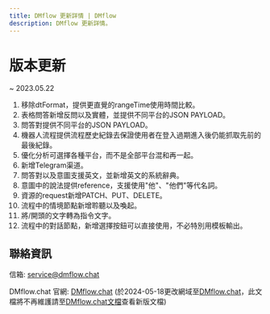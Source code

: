 ```yaml
---
title: DMflow 更新詳情 | DMflow
description: DMflow 更新詳情。
---
```


# 版本更新

~ 2023.05.22
1. 移除dtFormat，提供更直覺的rangeTime使用時間比較。
2. 表格問答新增反問以及實體，並提供不同平台的JSON PAYLOAD。
3. 問答對提供不同平台的JSON PAYLOAD。
4. 機器人流程提供流程歷史紀錄去保證使用者在登入過期進入後仍能抓取先前的最後紀錄。
5. 優化分析可選擇各種平台，而不是全部平台混和再一起。
6. 新增Telegram渠道。
7. 問答對以及意圖支援英文，並新增英文的系統辭典。
8. 意圖中的說法提供reference，支援使用"他"、"他們"等代名詞。
9. 資源的request新增PATCH、PUT、DELETE。
10. 流程中的情境節點新增聆聽以及喚起。
11. 將/開頭的文字轉為指令文字。
12. 流程中的對話節點，新增選擇按鈕可以直接使用，不必特別用模板輸出。


## 聯絡資訊

信箱: <service@dmflow.chat>

DMflow.chat 官網: [DMflow.chat](https://www.dmflow.chat)
(於2024-05-18更改網域至[DMflow.chat](https://www.dmflow.chat)，此文檔將不再維護請至[DMflow.chat文檔](https://docs.dmflow.chat)查看新版文檔)
